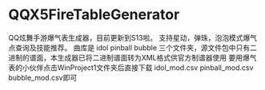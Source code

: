 # QQX5FireTableGenerator
QQ炫舞手游爆气表生成器，目前更新到S13啦。
支持星动，弹珠，泡泡模式爆气点查询及技能推荐。
曲库是 idol pinball bubble 三个文件夹，源文件包中只有二进制的谱面，本生成器已将二进制谱面转为XML格式供官方制谱器使用
要用爆气表的小伙伴点击WinProject1文件夹后直接下载 idol_mod.csv pinball_mod.csv bubble_mod.csv即可
